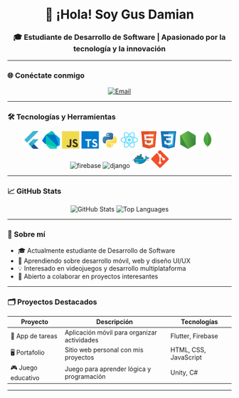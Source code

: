 <h1 align="center">👋 ¡Hola! Soy Gus Damian</h1>
<h3 align="center">🎓 Estudiante de Desarrollo de Software | Apasionado por la tecnología y la innovación</h3>

---

### 🌐 Conéctate conmigo

<p align="center">
  <a href="mailto:damiangustavoangel@gmail.com" target="_blank"><img src="https://img.shields.io/badge/Email-Déjame%20un%20mensaje-red?style=for-the-badge&logo=gmail" alt="Email" /></a>
</p>

---

### 🛠️ Tecnologías y Herramientas

<p align="center">
  <img src="https://raw.githubusercontent.com/devicons/devicon/master/icons/flutter/flutter-original.svg" alt="flutter" width="40" />
  <img src="https://raw.githubusercontent.com/devicons/devicon/master/icons/dart/dart-original.svg" alt="dart" width="40" />
  <img src="https://raw.githubusercontent.com/devicons/devicon/master/icons/javascript/javascript-original.svg" alt="javascript" width="40" />
  <img src="https://raw.githubusercontent.com/devicons/devicon/master/icons/typescript/typescript-original.svg" alt="typescript" width="40" />
  <img src="https://raw.githubusercontent.com/devicons/devicon/master/icons/python/python-original.svg" alt="python" width="40" />
  <img src="https://raw.githubusercontent.com/devicons/devicon/master/icons/react/react-original.svg" alt="react" width="40" />
  <img src="https://raw.githubusercontent.com/devicons/devicon/master/icons/html5/html5-original.svg" alt="html5" width="40" />
  <img src="https://raw.githubusercontent.com/devicons/devicon/master/icons/css3/css3-original.svg" alt="css3" width="40" />
  <img src="https://raw.githubusercontent.com/devicons/devicon/master/icons/nodejs/nodejs-original.svg" alt="nodejs" width="40" />
  <img src="https://raw.githubusercontent.com/devicons/devicon/master/icons/mongodb/mongodb-original.svg" alt="mongodb" width="40" />
  <img src="https://cdn.worldvectorlogo.com/logos/firebase-1.svg" alt="firebase" width="40" />
  <img src="https://cdn.worldvectorlogo.com/logos/django.svg" alt="django" width="40" />
  <img src="https://raw.githubusercontent.com/devicons/devicon/master/icons/docker/docker-original.svg" alt="docker" width="40" />
  <img src="https://raw.githubusercontent.com/devicons/devicon/master/icons/git/git-original.svg" alt="git" width="40" />
</p>


---

### 📈 GitHub Stats

<p align="center">
  <img src="https://github-readme-stats.vercel.app/api?username=GusDamian&show_icons=true&theme=tokyonight" alt="GitHub Stats" width="420"/>
  <img src="https://github-readme-stats.vercel.app/api/top-langs/?username=GusDamian&layout=compact&theme=tokyonight" alt="Top Languages" width="350"/>
</p>

---

### 🚀 Sobre mí

- 🎓 Actualmente estudiante de Desarrollo de Software
- 🧠 Aprendiendo sobre desarrollo móvil, web y diseño UI/UX
- 💡 Interesado en videojuegos y desarrollo multiplataforma
- 🤝 Abierto a colaborar en proyectos interesantes

---

### 🗂️ Proyectos Destacados

| Proyecto | Descripción | Tecnologías |
|---------|-------------|-------------|
| 📱 App de tareas | Aplicación móvil para organizar actividades | Flutter, Firebase |
| 🖥️ Portafolio | Sitio web personal con mis proyectos | HTML, CSS, JavaScript |
| 🎮 Juego educativo | Juego para aprender lógica y programación | Unity, C# |

---

